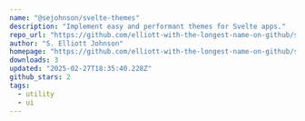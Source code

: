 ```yaml
---
name: "@sejohnson/svelte-themes"
description: "Implement easy and performant themes for Svelte apps."
repo_url: "https://github.com/elliott-with-the-longest-name-on-github/svelte-themes"
author: "S. Elliott Johnson"
homepage: "https://github.com/elliott-with-the-longest-name-on-github/svelte-themes#readme"
downloads: 3
updated: "2025-02-27T18:35:40.228Z"
github_stars: 2
tags: 
  - utility
  - ui
---
```

